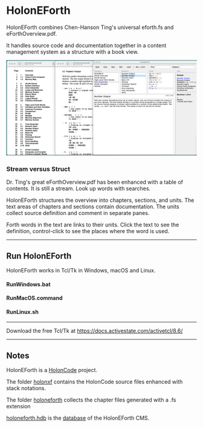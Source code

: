 # HolonEForth

HolonEForth combines Chen-Hanson Ting's universal eforth.fs and eForthOverview.pdf. 

It handles source code and documentation together in a content management system as a structure with a book view. 

   
<img src="./Reference/TOC&HolonEForth.png" alt="HolonEForth" style="zoom:150%;" />



### Stream versus Struct

Dr. Ting's great eForthOverview.pdf has been enhanced with a table of contents. It is still a stream. 
Look up words with searches. 

HolonEForth structures the overview into chapters, sections, and units. The text areas of chapters and sections contain documentation. 
The units collect source definition and comment in separate panes. 

Forth words in the text are links to their units. Click the text to see the definition, control-click to see the places where the word is used.



-------



## Run HolonEForth

HolonEForth works in Tcl/Tk in Windows, macOS and Linux. 

#### RunWindows.bat

#### RunMacOS.command

####  RunLinux.sh

---------------

Download the free Tcl/Tk at https://docs.activestate.com/activetcl/8.6/

---

## Notes

HolonEForth is a [HolonCode](https://github.com/wejgaard/HolonCode) project.

The folder <u>holonxf</u> contains the HolonCode source files enhanced with stack notations.

The folder <u>holoneforth</u> collects the chapter files generated with a .fs extension

<u>holoneforth.hdb</u>  is the <u>database</u> of the HolonEForth CMS.











